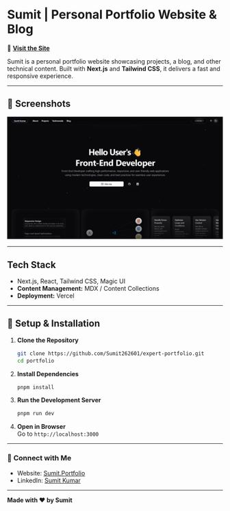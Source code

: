 
# Sumit | Personal Portfolio Website & Blog

🚀 **[Visit the Site](https://expert-portfolio.vercel.app/)**  

Sumit is a personal portfolio website showcasing projects, a blog, and other technical content. Built with **Next.js** and **Tailwind CSS**, it delivers a fast and responsive experience.

---

## 📸 **Screenshots**
![Screenshot](/preview.png)

---

## **Tech Stack**

- Next.js, React, Tailwind CSS, Magic UI
- **Content Management:** MDX / Content Collections
- **Deployment:** Vercel

---

## 🔧 **Setup & Installation**
1. **Clone the Repository**  
   ```sh
   git clone https://github.com/Sumit262601/expert-portfolio.git
   cd portfolio
   ```
2. **Install Dependencies**  
   ```sh
   pnpm install
   ```
3. **Run the Development Server**  
   ```sh
   pnpm run dev
   ```
4. **Open in Browser**  
   Go to `http://localhost:3000`

---

### 🔗 **Connect with Me**
- Website: [Sumit.Portfolio](https://expert-portfolio.vercel.app/)  
- LinkedIn: [Sumit Kumar](https://www.linkedin.com/in/sumit-k-bb4381250/)  

---

**Made with ❤️ by Sumit**  
